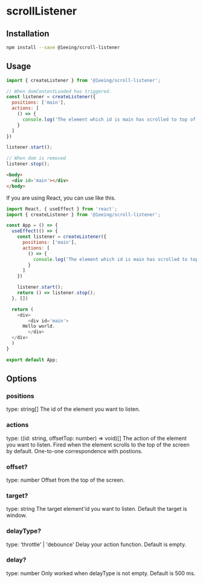 # scrollListener

## Installation
```bash
npm install --save @1eeing/scroll-listener
```

## Usage
```js
import { createListener } from '@1eeing/scroll-listener';

// When domContentLoaded has triggered.
const listener = createListener({
  positions: ['main'],
  actions: [
    () => {
      console.log('The element which id is main has scrolled to top of the screen.')
    }
  ]
})

listener.start();

// When dom is removed
listener.stop();
```

```html
<body>
  <div id='main'></div>
</body>
```


If you are using React, you can use like this.
```js
import React, { useEffect } from 'react';
import { createListener } from '@1eeing/scroll-listener';

const App = () => {
  useEffect(() => {
    const listener = createListener({
      positions: ['main'],
      actions: [
        () => {
          console.log('The element which id is main has scrolled to top of the screen.')
        }
      ]
    })

    listener.start();
    return () => listener.stop();
  }, [])

  return (
	<div>
		<div id='main'>
      Hello world.
		</div>
  </div>
  )
}

export default App;
```

## Options
### positions
type: string[]
The id of the element you want to listen.

### actions
type: ((id: string, offsetTop: number) => void)[]
The action of the element you want to listen. Fired when the element scrolls to the top of the screen by default. One-to-one correspondence with postions.

### offset?
type: number
Offset from the top of the screen.

### target?
type: string
The target element'id you want to listen. Default the target is window.

### delayType?
type: 'throttle' | 'debounce'
Delay your action function. Default is empty.

### delay?
type: number
Only worked when delayType is not empty. Default is 500 ms.
